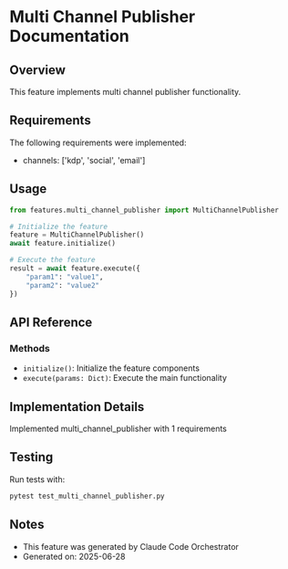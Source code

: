 # Multi Channel Publisher Documentation

## Overview

This feature implements multi channel publisher functionality.

## Requirements

The following requirements were implemented:

- channels: ['kdp', 'social', 'email']

## Usage

```python
from features.multi_channel_publisher import MultiChannelPublisher

# Initialize the feature
feature = MultiChannelPublisher()
await feature.initialize()

# Execute the feature
result = await feature.execute({
    "param1": "value1",
    "param2": "value2"
})
```

## API Reference

### Methods

- `initialize()`: Initialize the feature components
- `execute(params: Dict)`: Execute the main functionality

## Implementation Details

Implemented multi_channel_publisher with 1 requirements

## Testing

Run tests with:
```bash
pytest test_multi_channel_publisher.py
```

## Notes

- This feature was generated by Claude Code Orchestrator
- Generated on: 2025-06-28